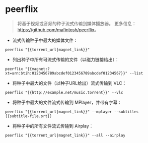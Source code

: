 # peerflix

> 将基于视频或音频的种子流式传输到媒体播放器。
> 更多信息：<https://github.com/mafintosh/peerflix>。

- 流式传输种子中最大的媒体文件：

`peerflix "{{torrent_url|magnet_link}}"`

- 列出种子中所有可流式传输的文件（以磁力链接给出）：

`peerflix "{{magnet:?xt=urn:btih:0123456789abcdef0123456789abcdef01234567}}" --list`

- 将种子中最大的文件（以种子URL给出）流式传输到 VLC：

`peerflix "{{http://example.net/music.torrent}}" --vlc`

- 将种子中最大的文件流式传输到 MPlayer，并带有字幕：

`peerflix "{{torrent_url|magnet_link}}" --mplayer --subtitles {{subtitle-file.srt}}`

- 将种子中的所有文件流式传输到 Airplay：

`peerflix "{{torrent_url|magnet_link}}" --all --airplay`
